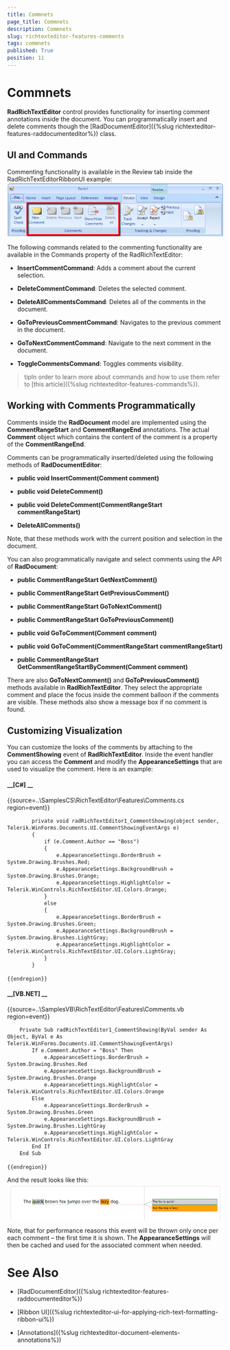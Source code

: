 ```yaml
---
title: Commnets
page_title: Commnets
description: Commnets
slug: richtexteditor-features-comments
tags: commnets
published: True
position: 11
---
```


# Commnets



__RadRichTextEditor__ control provides functionality for inserting comment annotations inside the document. You can programmatically insert and
        delete comments though the [RadDocumentEditor]({%slug richtexteditor-features-raddocumenteditor%}) class.
      

## UI and Commands

Commenting functionality is available in the Review tab inside the RadRichTextEditorRibbonUI example:
        ![richtexteditor-features-comments 001](images/richtexteditor-features-comments001.png)

The following commands related to the commenting functionality are available in the Commands property of the RadRichTextEditor:
        

* __InsertCommentCommand__: Adds a comment about the current selection.
            

* __DeleteCommentCommand__: Deletes the selected comment.
            

* __DeleteAllCommentsCommand__: Deletes all of the comments in the document.
            

* __GoToPreviousCommentCommand__: Navigates to the previous comment in the document.
            

* __GoToNextCommentCommand__: Navigate to the next comment in the document.
            

* __ToggleCommentsCommand__: Toggles comments visibility.
            

>tipIn order to learn more about commands and how to use them refer to [this article]({%slug richtexteditor-features-commands%}).
          

## Working with Comments Programmatically

Comments inside the __RadDocument__ model are implemented using the __CommentRangeStart__
          and __CommentRangeEnd__ annotations. The actual __Comment__ object which contains the content of the
          comment is a property of the __CommentRangeEnd__.
        

Comments can be programmatically inserted/deleted using the following methods of __RadDocumentEditor__:
        

* __public void InsertComment(Comment comment)__

* __public void DeleteComment()__

* __public void DeleteComment(CommentRangeStart commentRangeStart)__

* __DeleteAllComments()__

Note, that these methods work with the current position and selection in the document.
        

You can also programmatically navigate and select comments using the API of __RadDocument__:
        

* __public CommentRangeStart GetNextComment()__

* __public CommentRangeStart GetPreviousComment()__

* __public CommentRangeStart GoToNextComment()__

* __public CommentRangeStart GoToPreviousComment()__

* __public void GoToComment(Comment comment)__

* __public void GoToComment(CommentRangeStart commentRangeStart)__

* __public CommentRangeStart GetCommentRangeStartByComment(Comment comment)__

There are also __GoToNextComment()__ and __GoToPreviousComment()__ methods available in
          __RadRichTextEditor__. They select the appropriate comment and place the focus inside the comment balloon if the comments are visible.
          These methods also show a message box if no comment is found.
        

## Customizing Visualization

You can customize the looks of the comments by attaching to the __CommentShowing__ event of __RadRichTextEditor__.
          Inside the event handler you can access the __Comment__ and modify the __AppearanceSettings__ that are used to
          visualize the comment. Here is an example:
        

#### __[C#] __

{{source=..\SamplesCS\RichTextEditor\Features\Comments.cs region=event}}
	        
	        private void radRichTextEditor1_CommentShowing(object sender, Telerik.WinForms.Documents.UI.CommentShowingEventArgs e)
	        {
	            if (e.Comment.Author == "Boss")
	            {
	                e.AppearanceSettings.BorderBrush = System.Drawing.Brushes.Red;
	                e.AppearanceSettings.BackgroundBrush = System.Drawing.Brushes.Orange;
	                e.AppearanceSettings.HighlightColor = Telerik.WinControls.RichTextEditor.UI.Colors.Orange;
	            }
	            else
	            {
	                e.AppearanceSettings.BorderBrush = System.Drawing.Brushes.Green;
	                e.AppearanceSettings.BackgroundBrush = System.Drawing.Brushes.LightGray;
	                e.AppearanceSettings.HighlightColor = Telerik.WinControls.RichTextEditor.UI.Colors.LightGray;
	            }
	        }
	    
	{{endregion}}



#### __[VB.NET] __

{{source=..\SamplesVB\RichTextEditor\Features\Comments.vb region=event}}
	
	    Private Sub radRichTextEditor1_CommentShowing(ByVal sender As Object, ByVal e As Telerik.WinForms.Documents.UI.CommentShowingEventArgs)
	        If e.Comment.Author = "Boss" Then
	            e.AppearanceSettings.BorderBrush = System.Drawing.Brushes.Red
	            e.AppearanceSettings.BackgroundBrush = System.Drawing.Brushes.Orange
	            e.AppearanceSettings.HighlightColor = Telerik.WinControls.RichTextEditor.UI.Colors.Orange
	        Else
	            e.AppearanceSettings.BorderBrush = System.Drawing.Brushes.Green
	            e.AppearanceSettings.BackgroundBrush = System.Drawing.Brushes.LightGray
	            e.AppearanceSettings.HighlightColor = Telerik.WinControls.RichTextEditor.UI.Colors.LightGray
	        End If
	    End Sub
	
	{{endregion}}



And the result looks like this:
        ![richtexteditor-features-comments 002](images/richtexteditor-features-comments002.png)

Note, that for performance reasons this event will be thrown only once per each comment – the first time it is shown. The
          __AppearanceSettings__ will then be cached and used for the associated comment when needed.
        

# See Also

 * [RadDocumentEditor]({%slug richtexteditor-features-raddocumenteditor%})

 * [Ribbon UI]({%slug richtexteditor-ui-for-applying-rich-text-formatting-ribbon-ui%})

 * [Annotations]({%slug richtexteditor-document-elements-annotations%})
